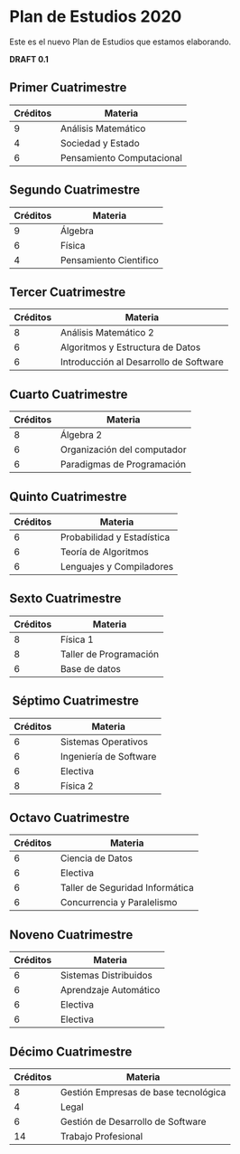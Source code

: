# Plan de Estudios 2020

Este es el nuevo Plan de Estudios que estamos elaborando.

**DRAFT 0.1**

## Primer Cuatrimestre

| Créditos |  Materia                       |
|----------|--------------------------------|
|     9    | Análisis Matemático            |
|     4    | Sociedad y Estado              |
|     6    | Pensamiento Computacional      |

## Segundo Cuatrimestre

| Créditos |  Materia               |
|----------|------------------------|
|     9    | Álgebra                |
|     6    | Física                 |
|     4    | Pensamiento Cientifico |

## Tercer Cuatrimestre

| Créditos |  Materia                               |
|----------|----------------------------------------|
|     8    | Análisis Matemático 2                  |
|     6    | Algoritmos y Estructura de Datos       |
|     6    | Introducción al Desarrollo de Software |

## Cuarto Cuatrimestre

| Créditos |  Materia                    |
|----------|-----------------------------|
|     8    | Álgebra 2                   |
|     6    | Organización del computador |
|     6    | Paradigmas de Programación  |

## Quinto Cuatrimestre

| Créditos |  Materia                   |
|----------|----------------------------|
|     6    | Probabilidad y Estadística |
|     6    | Teoría de Algoritmos       |
|     6    | Lenguajes y Compiladores   |

## Sexto Cuatrimestre

| Créditos |  Materia               |
|----------|------------------------|
|     8    | Física 1               |
|     8    | Taller de Programación |
|     6    | Base de datos          |

##  Séptimo Cuatrimestre

| Créditos |  Materia               |
|----------|------------------------|
|     6    | Sistemas Operativos    |
|     6    | Ingeniería de Software |
|     6    | Electiva               |
|     8    | Física 2               |

## Octavo Cuatrimestre

| Créditos |  Materia                        |
|----------|---------------------------------|
|     6    | Ciencia de Datos                |
|     6    | Electiva                        |
|     6    | Taller de Seguridad Informática |
|     6    | Concurrencia y Paralelismo      |

## Noveno Cuatrimestre

| Créditos |  Materia                  |
|----------|---------------------------|
|     6    | Sistemas Distribuidos     |
|     6    | Aprendzaje Automático     |
|     6    | Electiva                  |
|     6    | Electiva                  |

## Décimo Cuatrimestre

| Créditos |  Materia                             |
|----------|--------------------------------------|
|     8    | Gestión Empresas de base tecnológica |
|     4    | Legal                                |
|     6    | Gestión de Desarrollo de Software    |
|     14   | Trabajo Profesional                  |
